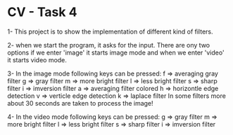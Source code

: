# CV - Task 4

1- This project is to show the implementation of different kind of filters.

2- when we start the program, it asks for the input. There are ony two options if we
   enter 'image' it starts image mode and when we enter 'video' it starts video mode.

3- In the image mode following keys can be pressed:
   f  =>  averaging gray filter
   g  =>  gray filter 
   m  =>  more bright filter
   l  =>  less bright filter
   s  =>  sharp filter
   i  =>  imversion filter
   a  =>  averaging filter colored
   h  =>  horizontle edge detection
   v  =>  verticle edge detection
   k  =>  laplace filter
In some filters more about 30 seconds are taken to process the image!

 4- In the video mode following keys can be pressed:
   g  =>  gray filter 
   m  =>  more bright filter
   l  =>  less bright filter
   s  =>  sharp filter
   i  =>  imversion filter
   
